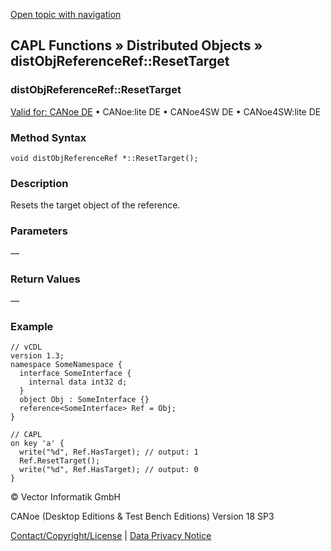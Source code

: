 [Open topic with navigation](../../../../../CANoeDEFamily.htm#Topics/CAPLFunctions/DistributedObjects/Methods/CAPLfunctiondistObjReferenceRefResetTarget.md)

## CAPL Functions » Distributed Objects » distObjReferenceRef::ResetTarget

### distObjReferenceRef::ResetTarget

[Valid for: CANoe DE](../../../Shared/FeatureAvailability.md) • CANoe:lite DE • CANoe4SW DE • CANoe4SW:lite DE

### Method Syntax

```plaintext
void distObjReferenceRef *::ResetTarget();
```

### Description

Resets the target object of the reference.

### Parameters

—

### Return Values

—

### Example

```plaintext
// vCDL
version 1.3;
namespace SomeNamespace {
  interface SomeInterface {
    internal data int32 d;
  }
  object Obj : SomeInterface {}
  reference<SomeInterface> Ref = Obj;
}

// CAPL
on key 'a' {
  write("%d", Ref.HasTarget); // output: 1
  Ref.ResetTarget();
  write("%d", Ref.HasTarget); // output: 0
}
```

© Vector Informatik GmbH

CANoe (Desktop Editions & Test Bench Editions) Version 18 SP3

[Contact/Copyright/License](../../../Shared/ContactCopyrightLicense.md) | [Data Privacy Notice](https://www.vector.com/int/en/company/get-info/privacy-policy/)
